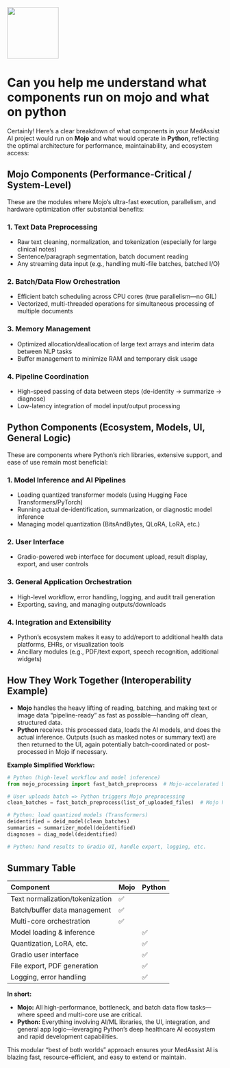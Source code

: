 <img src="https://r2cdn.perplexity.ai/pplx-full-logo-primary-dark%402x.png" class="logo" width="120"/>

# Can you help me understand what components run on mojo and what on python

Certainly! Here’s a clear breakdown of what components in your MedAssist AI project would run on **Mojo** and what would operate in **Python**, reflecting the optimal architecture for performance, maintainability, and ecosystem access:

## **Mojo Components (Performance-Critical / System-Level)**

These are the modules where Mojo’s ultra-fast execution, parallelism, and hardware optimization offer substantial benefits:

### **1. Text Data Preprocessing**

- Raw text cleaning, normalization, and tokenization (especially for large clinical notes)
- Sentence/paragraph segmentation, batch document reading
- Any streaming data input (e.g., handling multi-file batches, batched I/O)


### **2. Batch/Data Flow Orchestration**

- Efficient batch scheduling across CPU cores (true parallelism—no GIL)
- Vectorized, multi-threaded operations for simultaneous processing of multiple documents


### **3. Memory Management**

- Optimized allocation/deallocation of large text arrays and interim data between NLP tasks
- Buffer management to minimize RAM and temporary disk usage


### **4. Pipeline Coordination**

- High-speed passing of data between steps (de-identity → summarize → diagnose)
- Low-latency integration of model input/output processing


## **Python Components (Ecosystem, Models, UI, General Logic)**

These are components where Python’s rich libraries, extensive support, and ease of use remain most beneficial:

### **1. Model Inference and AI Pipelines**

- Loading quantized transformer models (using Hugging Face Transformers/PyTorch)
- Running actual de-identification, summarization, or diagnostic model inference
- Managing model quantization (BitsAndBytes, QLoRA, LoRA, etc.)


### **2. User Interface**

- Gradio-powered web interface for document upload, result display, export, and user controls


### **3. General Application Orchestration**

- High-level workflow, error handling, logging, and audit trail generation
- Exporting, saving, and managing outputs/downloads


### **4. Integration and Extensibility**

- Python’s ecosystem makes it easy to add/report to additional health data platforms, EHRs, or visualization tools
- Ancillary modules (e.g., PDF/text export, speech recognition, additional widgets)


## **How They Work Together (Interoperability Example)**

- **Mojo** handles the heavy lifting of reading, batching, and making text or image data “pipeline-ready” as fast as possible—handing off clean, structured data.
- **Python** receives this processed data, loads the AI models, and does the actual inference. Outputs (such as masked notes or summary text) are then returned to the UI, again potentially batch-coordinated or post-processed in Mojo if necessary.

**Example Simplified Workflow:**

```python
# Python (high-level workflow and model inference)
from mojo_processing import fast_batch_preprocess  # Mojo-accelerated batch I/O

# User uploads batch => Python triggers Mojo preprocessing
clean_batches = fast_batch_preprocess(list_of_uploaded_files)  # Mojo handles text normalization/tokenization

# Python: load quantized models (Transformers)
deidentified = deid_model(clean_batches)
summaries = summarizer_model(deidentified)
diagnoses = diag_model(deidentified)

# Python: hand results to Gradio UI, handle export, logging, etc.
```


## **Summary Table**

| Component | Mojo | Python |
| :-- | :-- | :-- |
| Text normalization/tokenization | ✅ |  |
| Batch/buffer data management | ✅ |  |
| Multi-core orchestration | ✅ |  |
| Model loading \& inference |  | ✅ |
| Quantization, LoRA, etc. |  | ✅ |
| Gradio user interface |  | ✅ |
| File export, PDF generation |  | ✅ |
| Logging, error handling |  | ✅ |

**In short:**

- **Mojo:** All high-performance, bottleneck, and batch data flow tasks—where speed and multi-core use are critical.
- **Python:** Everything involving AI/ML libraries, the UI, integration, and general app logic—leveraging Python’s deep healthcare AI ecosystem and rapid development capabilities.

This modular “best of both worlds” approach ensures your MedAssist AI is blazing fast, resource-efficient, and easy to extend or maintain.

